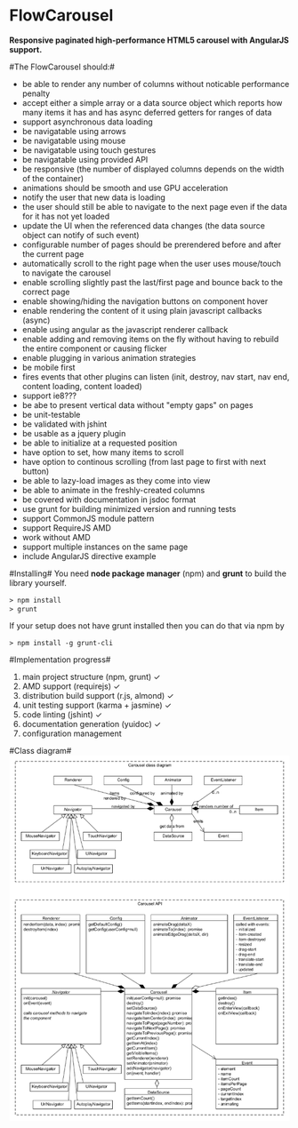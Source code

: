 FlowCarousel
============

**Responsive paginated high-performance HTML5 carousel with AngularJS support.**

#The FlowCarousel should:#
- be able to render any number of columns without noticable performance penalty
- accept either a simple array or a data source object which reports how many items it has and has async deferred getters for ranges of data
- support asynchronous data loading
- be navigatable using arrows
- be navigatable using mouse
- be navigatable using touch gestures
- be navigatable using provided API
- be responsive (the number of displayed columns depends on the width of the container)
- animations should be smooth and use GPU acceleration
- notify the user that new data is loading
- the user should still be able to navigate to the next page even if the data for it has not yet loaded
- update the UI when the referenced data changes (the data source object can notify of such event)
- configurable number of pages should be prerendered before and after the current page
- automatically scroll to the right page when the user uses mouse/touch to navigate the carousel
- enable scrolling slightly past the last/first page and bounce back to the correct page
- enable showing/hiding the navigation buttons on component hover
- enable rendering the content of it using plain javascript callbacks (async)
- enable using angular as the javascript renderer callback
- enable adding and removing items on the fly without having to rebuild the entire component or causing flicker
- enable plugging in various animation strategies
- be mobile first
- fires events that other plugins can listen (init, destroy, nav start, nav end, content loading, content loaded)
- support ie8???
- be abe to present vertical data without "empty gaps" on pages
- be unit-testable
- be validated with jshint
- be usable as a jquery plugin
- be able to initialize at a requested position
- have option to set, how many items to scroll
- have option to continous scrolling (from last page to first with next button)
- be able to lazy-load images as they come into view
- be able to animate in the freshly-created columns
- be covered with documentation in jsdoc format
- use grunt for building minimized version and running tests
- support CommonJS module pattern
- support RequireJS AMD
- work without AMD
- support multiple instances on the same page
- include AngularJS directive example

#Installing#
You need **node package manager** (npm) and **grunt** to build the library yourself.
```
> npm install
> grunt
```

If your setup does not have grunt installed then you can do that via npm by
```
> npm install -g grunt-cli
```

#Implementation progress#
1. main project structure (npm, grunt) ✓
2. AMD support (requirejs) ✓
3. distribution build support (r.js, almond) ✓
4. unit testing support (karma + jasmine) ✓
5. code linting (jshint) ✓
6. documentation generation (yuidoc) ✓
7. configuration management

#Class diagram#
![Class diagram](https://raw.githubusercontent.com/kallaspriit/flow-carousel/master/doc/class-diagram.png "Class diagram")